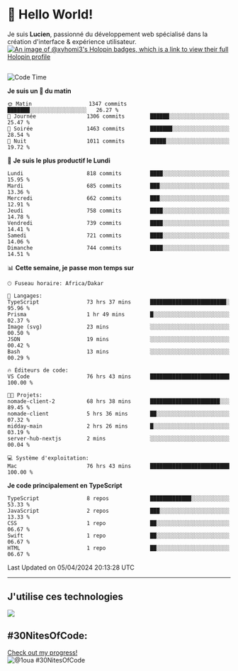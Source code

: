 # 👋 Hello World!

Je suis **Lucien**, passionné du développement web spécialisé dans la création d'interface & expérience utilisateur.
[![An image of @xyhomi3's Holopin badges, which is a link to view their full Holopin profile](https://holopin.me/xyhomi3)](https://holopin.io/@xyhomi3)

##

<!--START_SECTION:waka-->
![Code Time](http://img.shields.io/badge/Code%20Time-853%20hrs%2015%20mins-blue)

**Je suis un 🐤 du matin** 

```text
🌞 Matin                  1347 commits        ███████░░░░░░░░░░░░░░░░░░   26.27 % 
🌆 Journée                1306 commits        ██████░░░░░░░░░░░░░░░░░░░   25.47 % 
🌃 Soirée                 1463 commits        ███████░░░░░░░░░░░░░░░░░░   28.54 % 
🌙 Nuit                   1011 commits        █████░░░░░░░░░░░░░░░░░░░░   19.72 % 
```
📅 **Je suis le plus productif le Lundi** 

```text
Lundi                    818 commits         ████░░░░░░░░░░░░░░░░░░░░░   15.95 % 
Mardi                    685 commits         ███░░░░░░░░░░░░░░░░░░░░░░   13.36 % 
Mercredi                 662 commits         ███░░░░░░░░░░░░░░░░░░░░░░   12.91 % 
Jeudi                    758 commits         ████░░░░░░░░░░░░░░░░░░░░░   14.78 % 
Vendredi                 739 commits         ████░░░░░░░░░░░░░░░░░░░░░   14.41 % 
Samedi                   721 commits         ████░░░░░░░░░░░░░░░░░░░░░   14.06 % 
Dimanche                 744 commits         ████░░░░░░░░░░░░░░░░░░░░░   14.51 % 
```


📊 **Cette semaine, je passe mon temps sur** 

```text
🕑︎ Fuseau horaire: Africa/Dakar

💬 Langages: 
TypeScript               73 hrs 37 mins      ████████████████████████░   95.96 % 
Prisma                   1 hr 49 mins        █░░░░░░░░░░░░░░░░░░░░░░░░   02.37 % 
Image (svg)              23 mins             ░░░░░░░░░░░░░░░░░░░░░░░░░   00.50 % 
JSON                     19 mins             ░░░░░░░░░░░░░░░░░░░░░░░░░   00.42 % 
Bash                     13 mins             ░░░░░░░░░░░░░░░░░░░░░░░░░   00.29 % 

🔥 Éditeurs de code: 
VS Code                  76 hrs 43 mins      █████████████████████████   100.00 % 

🐱‍💻 Projets: 
nomade-client-2          68 hrs 38 mins      ██████████████████████░░░   89.45 % 
nomade-client            5 hrs 36 mins       ██░░░░░░░░░░░░░░░░░░░░░░░   07.32 % 
midday-main              2 hrs 26 mins       █░░░░░░░░░░░░░░░░░░░░░░░░   03.19 % 
server-hub-nextjs        2 mins              ░░░░░░░░░░░░░░░░░░░░░░░░░   00.04 % 

💻 Système d'exploitation: 
Mac                      76 hrs 43 mins      █████████████████████████   100.00 % 
```

**Je code principalement en TypeScript** 

```text
TypeScript               8 repos             █████████████░░░░░░░░░░░░   53.33 % 
JavaScript               2 repos             ███░░░░░░░░░░░░░░░░░░░░░░   13.33 % 
CSS                      1 repo              ██░░░░░░░░░░░░░░░░░░░░░░░   06.67 % 
Swift                    1 repo              ██░░░░░░░░░░░░░░░░░░░░░░░   06.67 % 
HTML                     1 repo              ██░░░░░░░░░░░░░░░░░░░░░░░   06.67 % 
```




 Last Updated on 05/04/2024 20:13:28 UTC
<!--END_SECTION:waka-->
---

## J'utilise ces technologies

<p align="left">
  <a href="https://skillicons.dev">
    <img src="https://skillicons.dev/icons?i=ts,js,md,scss,tailwind,react,redux,docker,express,astro,vite,nextjs,vercel,figma,ableton" />
  </a>
</p>

## #30NitesOfCode:
  [Check out my progress!](https://www.codedex.io/@1oua/30-nites-of-code)  
  ![@1oua #30NitesOfCode](https://www.codedex.io/api/petStatus?user=1oua)
